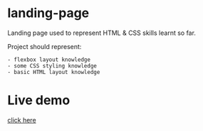 # landing-page

Landing page used to represent HTML & CSS skills learnt so far.

Project should represent:

	- flexbox layout knowledge
	- some CSS styling knowledge
	- basic HTML layout knowledge 
	
# Live demo
[click here](https://sauliuspetr.github.io/landing-page/)
